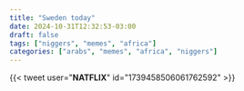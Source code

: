 ```yaml
---
title: "Sweden today"
date: 2024-10-31T12:32:53-03:00
draft: false
tags: ["niggers", "memes", "africa"]
categories: ["arabs", "memes", "africa", "niggers"]
---
```


{{< tweet user="__NATFLIX__" id="1739458506061762592" >}}
